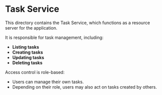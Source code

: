 # Task Service

This directory contains the Task Service, which functions as a resource server for the application.

It is responsible for task management, including:
- **Listing tasks**
- **Creating tasks**
- **Updating tasks**
- **Deleting tasks**

Access control is role-based:
- Users can manage their own tasks.
- Depending on their role, users may also act on tasks created by others.